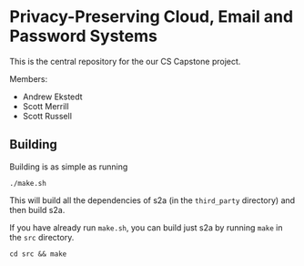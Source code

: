Privacy-Preserving Cloud, Email and Password Systems
==========

This is the central repository for the our CS Capstone project.

Members:

* Andrew Ekstedt
* Scott Merrill
* Scott Russell

Building
-----

Building is as simple as running

    ./make.sh

This will build all the dependencies of s2a (in the `third_party` directory)
and then build s2a.

If you have already run `make.sh`, you can build just s2a by running `make`
in the `src` directory.

    cd src && make
